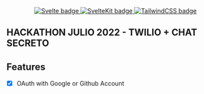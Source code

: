 
<div align="center">
  <a target="_blank" href="https://svelte.dev/">
    <img title="Svelte" alt="Svelte badge" src="https://img.shields.io/badge/Svelte-v3.44.00-orange" />
  </a>
  <a target="_blank" href="https://kit.svelte.dev/">
    <img title="SvelteKit" alt="SvelteKit badge" src="https://img.shields.io/badge/SvelteKit-next-red" />
  </a>
  <a target="_blank" href="https://tailwindcss.com/">
    <img title="TailwindCSS" alt="TailwindCSS badge" src="https://img.shields.io/badge/Tailwind-v3.1.4-blue" />
  </a>
</div>

## HACKATHON JULIO 2022 - TWILIO + CHAT SECRETO

## Features

- [X] OAuth with Google or Github Account